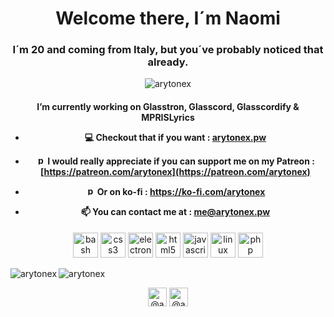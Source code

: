<h1 align="center">Welcome there, I´m Naomi</h1>
<h3 align="center">I´m 20 and coming from Italy, but you´ve probably noticed that already.</h3>

<p align="center"> <img src="https://komarev.com/ghpvc/?username=arytonex" alt="arytonex" />

<h4 align="center">
I’m currently working on Glasstron, Glasscord, Glasscordify & MPRISLyrics
  
- 💻 Checkout that if you want : [arytonex.pw](http://arytonex.pw)

- <img src="https://www.vectorlogo.zone/logos/patreon/patreon-icon.svg" alt="patreon" width="15" height="15"> I would really appreciate if you can support me on my Patreon : [https://patreon.com/arytonex](https://patreon.com/arytonex)

- <img src="https://www.vectorlogo.zone/logos/ko-fi/ko-fi-icon.svg" alt="patreon" width="15" height="15"> Or on ko-fi : https://ko-fi.com/arytonex

- 📫 You can contact me at : **me@arytonex.pw**</h4>

<p align="center"><img src="https://www.vectorlogo.zone/logos/gnu_bash/gnu_bash-icon.svg" alt="bash" width="40" height="40"/> <img src="https://devicons.github.io/devicon/devicon.git/icons/css3/css3-original-wordmark.svg" alt="css3" width="40" height="40"/> <img src="https://devicons.github.io/devicon/devicon.git/icons/electron/electron-original.svg" alt="electron" width="40" height="40"/> <img src="https://devicons.github.io/devicon/devicon.git/icons/html5/html5-original-wordmark.svg" alt="html5" width="40" height="40"/> <img src="https://devicons.github.io/devicon/devicon.git/icons/javascript/javascript-original.svg" alt="javascript" width="40" height="40"/> <img src="https://devicons.github.io/devicon/devicon.git/icons/linux/linux-original.svg" alt="linux" width="40" height="40"/> <img src="https://devicons.github.io/devicon/devicon.git/icons/php/php-original.svg" alt="php" width="40" height="40"/></p><p><img align="left" src="https://github-readme-stats.vercel.app/api/top-langs/?username=arytonex&layout=compact&hide=html" alt="arytonex" />
<img align="center" src="https://github-readme-stats.vercel.app/api?username=arytonex&show_icons=true" alt="arytonex" /></p>

<p align="center">
<a href="https://twitter.com/@arytonex" target="blank"><img align="center" src="https://simpleicons.org/icons/twitter.svg" alt="@arytonex" height="30" width="30" /></a>
<a href="https://discord.gg/SftnByN" target="blank"><img align="center" src="https://simpleicons.org/icons/discord.svg" alt="@arytonex" height="30" width="30" /></a>
</p>
